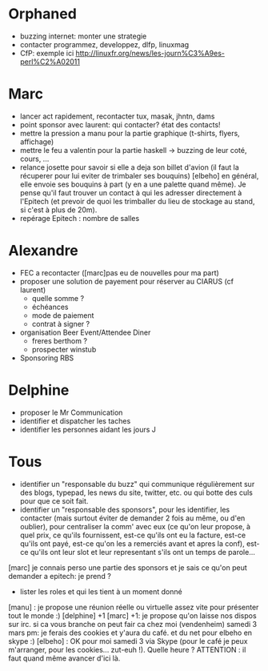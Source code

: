 
# Orphaned

- buzzing internet: monter une strategie
- contacter programmez, developpez, dlfp, linuxmag
- CfP: exemple ici http://linuxfr.org/news/les-journ%C3%A9es-perl%C2%A02011

# Marc

- lancer act rapidement, recontacter tux, masak, jhntn, dams
- point sponsor avec laurent: qui contacter? état des contacts!
- mettre la pression a manu pour la partie graphique (t-shirts, flyers, affichage)
- mettre le feu a valentin pour la partie haskell -> buzzing de leur coté, cours, ...
- relance josette pour savoir si elle a deja son billet d'avion (il faut la récuperer pour lui eviter de trimbaler ses bouquins) [elbeho] en général, elle envoie ses bouquins à part (y en a une palette quand même). Je pense qu'il faut trouver un contact à qui les adresser directement à l'Epitech (et prevoir de quoi les trimballer du lieu de stockage au stand, si c'est à plus de 20m).
- repérage Epitech : nombre de salles

# Alexandre

- FEC a recontacter ([marc]pas eu de nouvelles pour ma part)
- proposer une solution de payement pour réserver au CIARUS (cf laurent) 
    - quelle somme ?
    - échéances
    - mode de paiement
    - contrat à signer ?
- organisation Beer Event/Attendee Diner
    - freres berthom ? 
    - prospecter winstub 
- Sponsoring RBS

# Delphine

- proposer le Mr Communication
- identifier et dispatcher les taches
- identifier les personnes aidant les jours J

# Tous

- identifier un "responsable du buzz" qui communique régulièrement sur des blogs, typepad, les news du site, twitter, etc. ou qui botte des culs pour que ce soit fait.
- identifier un "responsable des sponsors", pour les identifier, les contacter (mais surtout éviter de demander 2 fois au même, ou d'en oublier), pour centraliser la comm' avec eux (ce qu'on leur propose, à quel prix, ce qu'ils fournissent, est-ce qu'ils ont eu la facture, est-ce qu'ils ont payé, est-ce qu'on les a remerciés avant et apres la conf), est-ce qu'ils ont leur slot et leur representant s'ils ont un temps de parole...

[marc] je connais perso une partie des sponsors et je sais ce qu'on peut demander a epitech: je prend ? 

- lister les roles et qui les tient à un moment donné

[manu] : je propose une réunion réelle ou virtuelle assez vite pour présenter tout le monde :)
[delphine] +1
[marc] +1: je propose qu'on laisse nos dispos sur irc. si ca vous branche on peut fair ca chez moi (vendenheim) samedi 3 mars pm: je ferais des cookies et y'aura du café. et du net pour elbeho en skype :)
[elbeho] : OK pour moi samedi 3 via Skype (pour le café je peux m'arranger, pour les cookies... zut-euh !). Quelle heure ? ATTENTION : il faut quand même avancer d'ici là.

